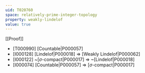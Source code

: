 ```yaml
---
uid: T020760
space: relatively-prime-integer-topology
property: weakly-lindelof
value: true
---
```

[[Proof]]

* [T000990] [Countable|P000057]
* [I000128] [Lindelof|P000018] => [Weakly Lindelof|P000062]
* [I000122] ~[$\sigma$-compact|P000017] => ~[Lindelof|P000018]
* [I000074] [Countable|P000057] => [$\sigma$-compact|P000017]


